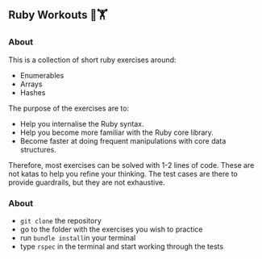 

## Ruby Workouts 🏃🏋

### About

This is a collection of short ruby exercises around:

- Enumerables
- Arrays
- Hashes

The purpose of the exercises are to:

- Help you internalise the Ruby syntax.
- Help you become more familiar with the Ruby core library.
- Become faster at doing frequent manipulations with core data structures.

Therefore, most exercises can be solved with 1-2 lines of code. These are not
katas to help you refine your thinking. The test cases are there to provide
guardrails, but they are not exhaustive.

### About

- `git clone` the repository
- go to the folder with the exercises you wish to practice
- run `bundle install`in your terminal
- type `rspec` in the terminal and start working through the tests

